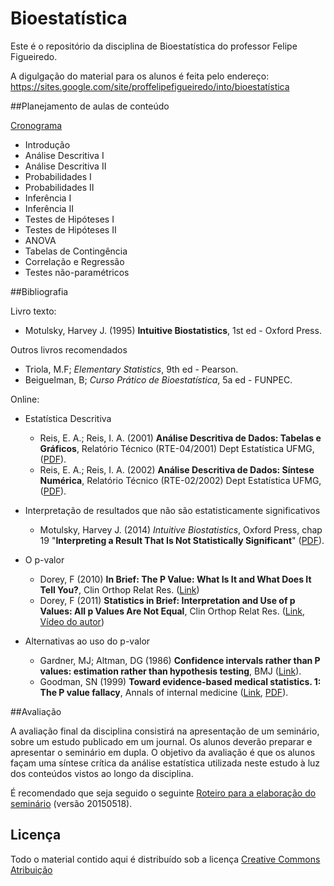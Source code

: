 # Bioestatística

Este é o repositório da disciplina de Bioestatística do professor Felipe Figueiredo.

A digulgação do material para os alunos é feita pelo endereço: https://sites.google.com/site/proffelipefigueiredo/into/bioestatística

##Planejamento de aulas de conteúdo


[Cronograma][]

- Introdução
- Análise Descritiva I
- Análise Descritiva II
- Probabilidades I
- Probabilidades II
- Inferência I
- Inferência II
- Testes de Hipóteses I
- Testes de Hipóteses II
- ANOVA
- Tabelas de Contingência
- Correlação e Regressão
- Testes não-paramétricos

[Cronograma]: https://docs.google.com/document/d/1xb7Yqxae8sbbbkPYjg5ZGhxJ8NFfxOURBISeWVHkjUE

##Bibliografia

Livro texto:

* Motulsky, Harvey J. (1995) **Intuitive Biostatistics**, 1st ed - Oxford Press.

Outros livros recomendados

- Triola, M.F; *Elementary Statistics*, 9th ed - Pearson.
- Beiguelman, B; *Curso Prático de Bioestatística*, 5a ed - FUNPEC.

Online:

- Estatística Descritiva
	- Reis, E. A.; Reis, I. A. (2001) **Análise Descritiva de Dados: Tabelas e Gráficos**, Relatório Técnico (RTE-04/2001) Dept Estatística UFMG, ([PDF][ufmg-desc-tab]).
	- Reis, E. A.; Reis, I. A. (2002) **Análise Descritiva de Dados: Síntese Numérica**, Relatório Técnico (RTE-02/2002) Dept Estatística UFMG, ([PDF][ufmg-desc-num]).

- Interpretação de resultados que não são estatisticamente significativos
	 - Motulsky, Harvey J. (2014) *Intuitive Biostatistics*, Oxford Press, chap 19 "**Interpreting a Result That Is Not Statistically Significant**" ([PDF][motulsky-ch19]).

- O p-valor
  - Dorey, F (2010) **In Brief: The P Value: What Is It and What Does It Tell You?**, Clin Orthop Relat Res. ([Link][dorey2010])
  - Dorey, F (2011) **Statistics in Brief: Interpretation and Use of p Values: All p Values Are Not Equal**, Clin Orthop Relat Res. ([Link][dorey2011], [Vídeo do autor][dorey2011-vid])
- Alternativas ao uso do p-valor
  - Gardner, MJ; Altman, DG (1986) **Confidence intervals rather than P values: estimation rather than hypothesis testing**, BMJ ([Link][gardner1986]).
  - Goodman, SN (1999) **Toward evidence-based medical statistics. 1: The P value fallacy**, Annals of internal medicine ([Link][goodman1999], [PDF][goodman1999-pdf]).

[ufmg-desc-tab]: http://www.est.ufmg.br/portal/arquivos/rts/rte0104.pdf
[ufmg-desc-num]: http://www.est.ufmg.br/portal/arquivos/rts/rte0202.pdf
[motulsky-ch19]: http://intuitivebiostatistics.squarespace.com/storage/Chapter%2019%20Intuitive%20Biostatistics%20OUP.pdf
[dorey2010]: http://www.ncbi.nlm.nih.gov/pmc/articles/PMC2895822/
[dorey2011]: http://www.ncbi.nlm.nih.gov/pmc/articles/PMC3183182/
[dorey2011-vid]: http://www.ncbi.nlm.nih.gov/pmc/articles/PMC3183182/bin/11999_2011_2053_MOESM1_ESM.mp4
[gardner1986]: http://www.bmj.com/content/292/6522/746.short
[goodman1999]: http://annals.org/article.aspx?articleid=712762
[goodman1999-pdf]: http://www.perfendo.org/docs/bayesprobability/5.3_goodmanannintmed99all.pdf

##Avaliação

A avaliação final da disciplina consistirá na apresentação de um seminário, sobre um estudo publicado em um journal. Os alunos deverão preparar e apresentar o  seminário em dupla. O objetivo da avaliação é que os alunos façam uma síntese crítica da análise estatística utilizada neste estudo à luz dos conteúdos vistos ao longo da disciplina.

É recomendado que seja seguido o seguinte [Roteiro para a elaboração do seminário][] (versão 20150518).

[Roteiro para a elaboração do seminário]: Seminarios/BE-Roteiro-Apresentacao-Seminario.pdf

## Licença
Todo o material contido aqui é distribuído sob a licença [Creative Commons Atribuição](http://creativecommons.org/licenses/by/4.0/deed.pt_BR)

